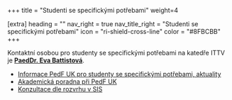 +++
title = "Studenti se specifickými potřebami" 
weight=4

[extra]
heading = ""
nav_right = true
nav_title_right = "Studenti se specifickými potřebami"
icon = "ri-shield-cross-line"
color = "#8FBCBB"
+++

Kontaktní osobou pro studenty se specifickými potřebami na katedře ITTV
je **[PaedDr. Eva Battistová][battistova]**.

- [Informace PedF UK pro studenty se specifickými potřebami, aktuality](https://pedf.cuni.cz/PEDF-217.html)
- [Akademická poradna při PedF UK](https://pedf.cuni.cz/PEDF-2089.html)
- [Konzultace dle rozvrhu v SIS](https://is.cuni.cz/studium/rozvrhng/roz_ucitel_macro.php?fak=11410&ucitel=02781)

[battistova]: /katedra/pracovnici/battistova/
